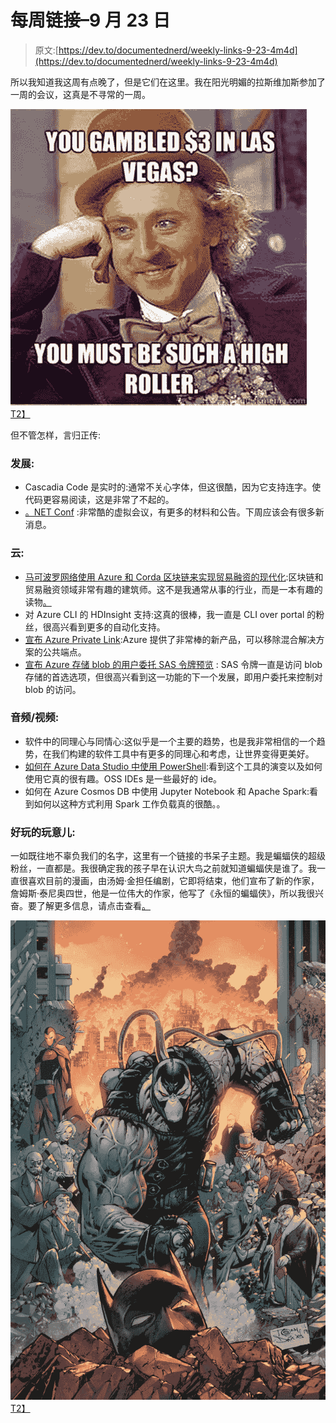 # 每周链接–9 月 23 日

> 原文:[https://dev.to/documentednerd/weekly-links-9-23-4m4d](https://dev.to/documentednerd/weekly-links-9-23-4m4d)

所以我知道我这周有点晚了，但是它们在这里。我在阳光明媚的拉斯维加斯参加了一周的会议，这真是不寻常的一周。

[![See the source image](img/c38bb277122558b1d7c2cb35a29b3f3a.png)T2】](https://res.cloudinary.com/practicaldev/image/fetch/s--MepB3Ucg--/c_limit%2Cf_auto%2Cfl_progressive%2Cq_auto%2Cw_880/https://www.bing.com/th%3Fid%3DOIP.ZHTE8RIN_17B5uamo1qSPAHaHa%26pid%3DApi%26rs%3D1)

但不管怎样，言归正传:

### [](#development)发展:

*   Cascadia Code 是实时的:通常不关心字体，但这很酷，因为它支持连字。使代码更容易阅读，这是非常了不起的。
*   [。NET Conf](https://devblogs.microsoft.com/xamarin/local-events-dotnet-conf/) :非常酷的虚拟会议，有更多的材料和公告。下周应该会有很多新消息。

### [](#cloud)云:

*   [马可波罗网络使用 Azure 和 Corda 区块链来实现贸易融资的现代化](https://azure.microsoft.com/en-us/blog/the-marco-polo-network-uses-azure-and-corda-blockchain-to-modernize-trade-finance/):区块链和贸易融资领域非常有趣的建筑师。这不是我通常从事的行业，而是一本有趣的读物[。](https://azure.microsoft.com/en-us/blog/hdinsight-support-in-azure-cli-now-out-of-preview/)
*   对 Azure CLI 的 HDInsight 支持:这真的很棒，我一直是 CLI over portal 的粉丝，很高兴看到更多的自动化支持。
*   [宣布 Azure Private Link](https://azure.microsoft.com/en-us/blog/announcing-azure-private-link/):Azure 提供了非常棒的新产品，可以移除混合解决方案的公共端点。
*   [宣布 Azure 存储 blob 的用户委托 SAS 令牌预览](https://azure.microsoft.com/en-us/blog/announcing-user-delegation-sas-tokens-preview-for-azure-storage-blobs/) : SAS 令牌一直是访问 blob 存储的首选选项，但很高兴看到这一功能的下一个发展，即用户委托来控制对 blob 的访问。

### [](#audio-video)音频/视频:

*   软件中的同理心与同情心:这似乎是一个主要的趋势，也是我非常相信的一个趋势，在我们构建的软件工具中有更多的同理心和考虑，让世界变得更美好。
*   [如何在 Azure Data Studio 中使用 PowerShell](https://channel9.msdn.com/Shows/Azure-Friday/How-to-use-PowerShell-in-Azure-Data-Studio):看到这个工具的演变以及如何使用它真的很有趣。OSS IDEs 是一些最好的 ide。
*   如何在 Azure Cosmos DB 中使用 Jupyter Notebook 和 Apache Spark:看到如何以这种方式利用 Spark 工作负载真的很酷。。

### [](#fun-stuff)好玩的玩意儿:

一如既往地不辜负我们的名字，这里有一个链接的书呆子主题。我是蝙蝠侠的超级粉丝，一直都是。我很确定我的孩子早在认识大鸟之前就知道蝙蝠侠是谁了。我一直很喜欢目前的漫画，由汤姆·金担任编剧，它即将结束，他们宣布了新的作家，詹姆斯·泰尼奥四世，他是一位伟大的作家，他写了《永恒的蝙蝠侠》，所以我很兴奋。要了解更多信息，请点击查看[。](https://www.ign.com/articles/2019/09/23/dc-comics-batman-new-creative-team-interview-rebuilding-gotham-city-bane)

[![See the source image](img/db76d440a2def12e59d33d499580a1d2.png)T2】](https://res.cloudinary.com/practicaldev/image/fetch/s--yRO5OjBD--/c_limit%2Cf_auto%2Cfl_progressive%2Cq_auto%2Cw_880/https://oyster.ignimgs.com/wordpress/stg.ign.com/2019/04/batman-city-of-bane-720x1094.jpg)